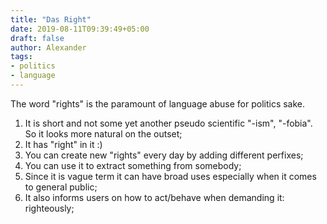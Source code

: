 ```yaml
---
title: "Das Right"
date: 2019-08-11T09:39:49+05:00
draft: false
author: Alexander
tags:
- politics
- language
---
```


The word "rights" is the paramount of language abuse for politics sake.

1. It is short and not some yet another pseudo scientific "-ism", "-fobia". So it looks more natural on the outset;
1. It has "right" in it :)
1. You can create new "rights" every day by adding different perfixes;
1. You can use it to extract something from somebody;
1. Since it is vague term it can have broad uses especially when it comes to general public;
1. It also informs users on how to act/behave when demanding it: righteously;
